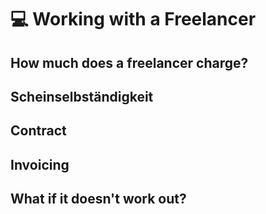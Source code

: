 # 💻 Working with a Freelancer

## How much does a freelancer charge?

## Scheinselbständigkeit

## Contract

## Invoicing

## What if it doesn't work out?

